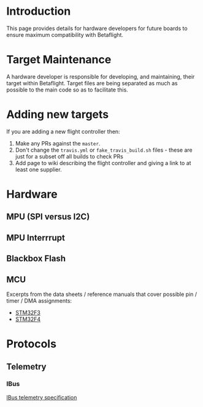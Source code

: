 # Introduction

This page provides details for hardware developers for future boards to ensure maximum compatibility with Betaflight.

# Target Maintenance

A hardware developer is responsible for developing, and maintaining, their target within Betaflight. Target files are being separated as much as possible to the main code so as to facilitate this.

# Adding new targets

If you are adding a new flight controller then:

1. Make any PRs against the `master`.
2. Don't change the `travis.yml` or `fake_travis_build.sh` files - these are just for a subset off all builds to check PRs
3. Add page to wiki describing the flight controller and giving a link to at least one supplier.


# Hardware

## MPU (SPI versus I2C)

## MPU Interrrupt

## Blackbox Flash

## MCU

Excerpts from the data sheets / reference manuals that cover possible pin / timer / DMA assignments:
- [STM32F3](https://github.com/betaflight/betaflight/wiki/reference/stm/stm32f3_pins_timers_dma.pdf)
- [STM32F4](https://github.com/betaflight/betaflight/wiki/reference/stm/stm32f4_pins_timers_dma.pdf)

# Protocols

## Telemetry

### IBus

[IBus telemetry specification](https://github.com/betaflight/betaflight/wiki/Ibus-telemetry)
